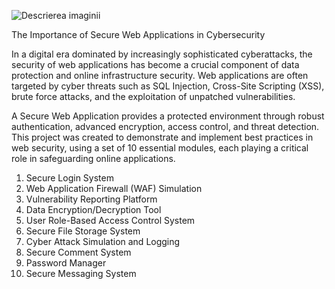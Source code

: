 ![Descrierea imaginii](caluiancipriannextwebsolution/securewebapplication/sqlmap.png)


The Importance of Secure Web Applications in Cybersecurity

In a digital era dominated by increasingly sophisticated cyberattacks, the security of web applications has become a crucial component of data protection and online infrastructure security. Web applications are often targeted by cyber threats such as SQL Injection, Cross-Site Scripting (XSS), brute force attacks, and the exploitation of unpatched vulnerabilities.

A Secure Web Application provides a protected environment through robust authentication, advanced encryption, access control, and threat detection. This project was created to demonstrate and implement best practices in web security, using a set of 10 essential modules, each playing a critical role in safeguarding online applications.

1. Secure Login System
2. Web Application Firewall (WAF) Simulation
3. Vulnerability Reporting Platform
4. Data Encryption/Decryption Tool
5. User Role-Based Access Control System
6. Secure File Storage System
7. Cyber Attack Simulation and Logging
8. Secure Comment System
9. Password Manager
10. Secure Messaging System
